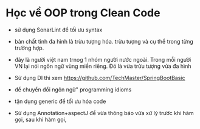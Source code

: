 # Học về OOP trong Clean Code
- sử dụng SonarLint để tối ưu syntax

- bản chất tình đa hình là trừu tượng hóa. trừu tượng và cụ thể trong từng trường hợp.
- đây là người việt nam trnog 1 nhóm người nước ngoài. Trong mỗi người VN lại nói ngôn ngữ vùng miền riêng. Đó là vừa trừu tượng vừa đa hình
- Sử dụng DI thì xem https://github.com/TechMaster/SpringBootBasic

- để chuyển đổi ngôn ngữ" programming idioms

- tận dụng generic để tối ưu hóa code
- Sử dụng Annotation+aspectJ để  vừa thông báo vừa xử lý trước khi hàm gọi, sau khi hàm gọi,

